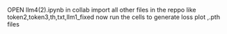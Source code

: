 OPEN llm4(2).ipynb in collab
import all other files in the reppo like token2,token3,th,txt,llm1_fixed
now run the cells to generate loss plot ,.pth files
